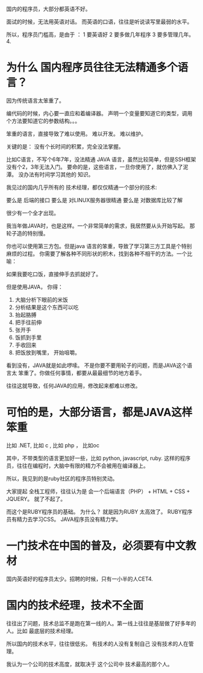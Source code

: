 

国内的程序员，大部分都英语不好。

面试的时候，无法用英语对话。 而英语的口语，往往是听说读写里最弱的水平。

所以，程序员门槛高，是由于 ：
1  要英语好
2  要多做几年程序
3  要多管理几年。
4.

# 为什么 国内程序员往往无法精通多个语言？

因为传统语言太笨重了。

编代码的时候，内心要一直应和着编译器。 声明一个变量要知道它的类型，调用
个方法要知道它的参数结构。。。

笨重的语言，直接导致了难以使用。 难以开发。 难以维护。

关键的是： 没有个长时间的积累，完全没法掌握。

比如C语言，不写个6年7年，没法精通
JAVA 语言，虽然比较简单，但是SSH框架没有个2，3年无法入门。
要命的是，这些语言，一旦你使用了，就仿佛入了泥潭。 没办法有时间学习其他的
知识。

我见过的国内几乎所有的 技术经理，都仅仅精通一个部分的技术:

要么是 后端的接口
要么是 对LINUX服务器很精通
要么是 对数据库比较了解

很少有一个全才出现。

我当年做JAVA时，也是这样。一个非常简单的需求，我居然要从头开始写起。
那轮子造的特别慢。

你也可以使用第三方包。但是java 语言的笨重，导致了学习第三方工具是个特别
麻烦的过程。 你需要了解各种不同形状的积木，找到各种不相干的方法。一个比喻：

如果我要吃口饭，直接伸手去抓就好了。

但是使用JAVA， 你得：
1. 大脑分析下眼前的米饭
2. 分析结果是这个东西可以吃
3. 抬起胳膊
4. 把手往前伸
5. 张开手
6. 饭抓到手里
7. 手收回来
8. 把饭放到嘴里， 开始咀嚼。

看到没有，JAVA就是如此啰嗦。 不是你要不要用轮子的问题，而是JAVA这个语言太
笨重了。你做任何事情，都要从最最细节的地方着手。

往往这就导致，任何JAVA的应用，修改起来都难以修改。

# 可怕的是，大部分语言，都是JAVA这样笨重

比如 .NET, 比如 c , 比如 php ， 比如oc

其中，不带类型的语言更加好一些，比如 python, javascript, ruby.
这样的程序员，往往在编程时，大脑中有限的精力不会被用在编译器上。

所以，我见到的是ruby社区的程序员特别灵动。

大家提起 全栈工程师，往往认为是 会一个后端语言（PHP） + HTML + CSS + JQUERY。
就了不起了。

而这个是RUBY程序员的基础。 为什么？ 就是因为RUBY 太高效了。
RUBY程序员有精力去学习CSS。  JAVA程序员没有精力学。

# 一门技术在中国的普及，必须要有中文教材

国内英语好的程序员太少。招聘的时候，只有一小半的人CET4.

# 国内的技术经理，技术不全面

往往出了问题，技术总监不是跑在第一线的人。第一线上往往是基层做了好多年的
人。比如 最底层的技术经理。

所以国内的技术水平，往往很低劣。
有技术的人没有复制自己
没有技术的人在管理。

我认为一个公司的技术高度，就取决于 这个公司中 技术最高的那个人。
